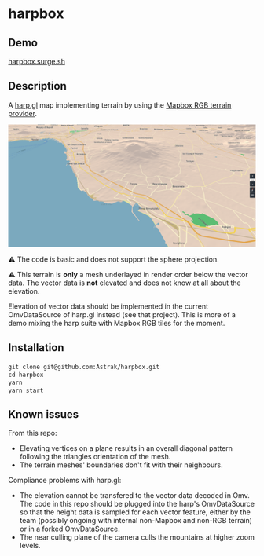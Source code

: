 # harpbox

## Demo

[harpbox.surge.sh](https://harpbox.surge.sh)

## Description

A [harp.gl](harp.gl) map implementing terrain by using the [Mapbox RGB terrain provider](https://docs.mapbox.com/help/troubleshooting/access-elevation-data/#mapbox-terrain-rgb).

![image](./harpbox.png)

:warning: The code is basic and does not support the sphere projection.

:warning: This terrain is **only** a mesh underlayed in render order below the vector data. The vector data is **not** elevated and does not know at all about the elevation.

Elevation of vector data should be implemented in the current OmvDataSource of harp.gl instead (see that project). This is more of a demo mixing the harp suite with Mapbox RGB tiles for the moment.

## Installation

```
git clone git@github.com:Astrak/harpbox.git
cd harpbox
yarn
yarn start
```

## Known issues

From this repo:

-   Elevating vertices on a plane results in an overall diagonal pattern following the triangles orientation of the mesh.
-   The terrain meshes' boundaries don't fit with their neighbours.

Compliance problems with harp.gl:

-   The elevation cannot be transfered to the vector data decoded in Omv. The code in this repo should be plugged into the harp's OmvDataSource so that the height data is sampled for each vector feature, either by the team (possibly ongoing with internal non-Mapbox and non-RGB terrain) or in a forked OmvDataSource.
-   The near culling plane of the camera culls the mountains at higher zoom levels.
